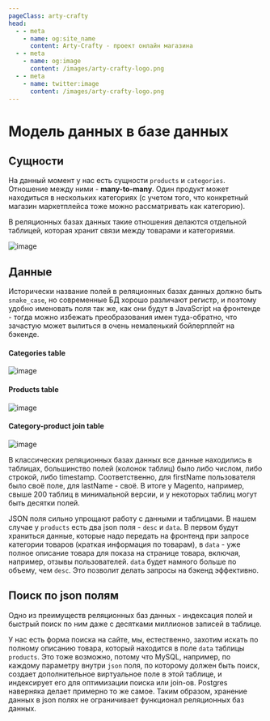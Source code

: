 ```yaml
---
pageClass: arty-crafty
head:
  - - meta
    - name: og:site_name
      content: Arty-Crafty - проект онлайн магазина
  - - meta
    - name: og:image
      content: /images/arty-crafty-logo.png
  - - meta
    - name: twitter:image
      content: /images/arty-crafty-logo.png
---
```


# Модель данных в базе данных

## Сущности

На данный момент у нас есть сущности `products` и `categories`. Отношение между ними - **many-to-many**. Один продукт может находиться в нескольких категориях (с учетом того, что конкретный магазин маркетплейса тоже можно рассматривать как категорию).

В реляционных базах данных такие отношения делаются отдельной таблицей, которая хранит связи между товарами и категориями.

![image](/ru/arty-crafty/assets/images/db-schema-1.webp)

## Данные

Исторически название полей в реляционных базах данных должно быть `snake_case`, но современные БД хорошо различают регистр, и поэтому удобно именовать поля так же, как они будут в JavaScript на фронтенде - тогда можно избежать преобразования имен туда-обратно, что зачастую может вылиться в очень немаленький бойлерплейт на бэкенде.

#### Categories table

![image](/ru/arty-crafty/assets/images/db-categories-data.webp)

#### Products table

![image](/ru/arty-crafty/assets/images/db-products-data.webp)

#### Category-product join table

![image](/ru/arty-crafty/assets/images/db-category-products-data.webp)

В классических реляционных базах данных все данные находились в таблицах, большинство полей (колонок таблиц) было либо числом, либо строкой, либо timestamp. Соответственно, для firstName пользователя было своё поле, для lastName - своё. В итоге у Magento, например, свыше 200 таблиц в минимальной версии, и у некоторых таблиц могут быть десятки полей.

JSON поля сильно упрощают работу с данными и таблицами. В нашем случае у `products` есть два json поля - `desc` и `data`. В первом будут храниться данные, которые надо передать на фронтенд при запросе категории товаров (краткая информация по товарам), в `data` - уже полное описание товара для показа на странице товара, включая, например, отзывы пользователей. `data` будет намного больше по объему, чем `desc`. Это позволит делать запросы на бэкенд эффективно.

## Поиск по json полям

Одно из преимуществ реляционных баз данных - индексация полей и быстрый поиск по ним даже с десятками миллионов записей в таблице.

У нас есть форма поиска на сайте, мы, естественно, захотим искать по полному описанию товара, который находится в поле `data` таблицы `products`. Это тоже возможно, потому что MySQL, например, по каждому параметру внутри `json` поля, по которому должен быть поиск, создает дополнительное виртуальное поле в этой таблице, и индексирует его для оптимизации поиска или join-ов. Postgres наверняка делает примерно то же самое. Таким образом, хранение данных в json полях не ограничивает функционал реляционных баз данных.
